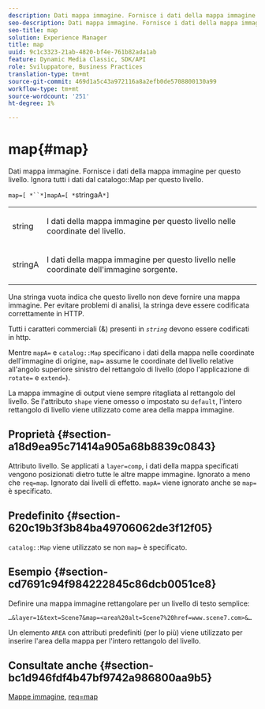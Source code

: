 ```yaml
---
description: Dati mappa immagine. Fornisce i dati della mappa immagine per questo livello. Ignora tutti i dati della mappa del catalogo per questo livello.
seo-description: Dati mappa immagine. Fornisce i dati della mappa immagine per questo livello. Ignora tutti i dati della mappa del catalogo per questo livello.
seo-title: map
solution: Experience Manager
title: map
uuid: 9c1c3323-21ab-4820-bf4e-761b82ada1ab
feature: Dynamic Media Classic, SDK/API
role: Sviluppatore, Business Practices
translation-type: tm+mt
source-git-commit: 469d1a5c43a972116a8a2efb0de5708800130a99
workflow-type: tm+mt
source-wordcount: '251'
ht-degree: 1%

---
```



# map{#map}

Dati mappa immagine. Fornisce i dati della mappa immagine per questo livello. Ignora tutti i dati dal catalogo::Map per questo livello.

`map=[ *``*]mapA=[ *`stringaA`*]`

<table id="simpletable_2E32B25D5F6246A18A8AF817903877ED"> 
 <tr class="strow"> 
  <td class="stentry"> <p><span class="codeph"> <span class="varname"> string</span></span> </p></td> 
  <td class="stentry"> <p>I dati della mappa immagine per questo livello nelle coordinate del livello. </p></td> 
 </tr> 
 <tr class="strow"> 
  <td class="stentry"> <p><span class="codeph"> <span class="varname"> stringA</span></span> </p></td> 
  <td class="stentry"> <p>I dati della mappa immagine per questo livello nelle coordinate dell'immagine sorgente. </p></td> 
 </tr> 
</table>

Una stringa vuota indica che questo livello non deve fornire una mappa immagine. Per evitare problemi di analisi, la stringa deve essere codificata correttamente in HTTP.

Tutti i caratteri commerciali (&amp;) presenti in *`string`* devono essere codificati in http.

Mentre `mapA=` e `catalog::Map` specificano i dati della mappa nelle coordinate dell&#39;immagine di origine, `map=` assume le coordinate del livello relative all&#39;angolo superiore sinistro del rettangolo di livello (dopo l&#39;applicazione di `rotate=` e `extend=`).

La mappa immagine di output viene sempre ritagliata al rettangolo del livello. Se l&#39;attributo `shape` viene omesso o impostato su `default`, l&#39;intero rettangolo di livello viene utilizzato come area della mappa immagine.

## Proprietà {#section-a18d9ea95c71414a905a68b8839c0843}

Attributo livello. Se applicati a `layer=comp`, i dati della mappa specificati vengono posizionati dietro tutte le altre mappe immagine. Ignorato a meno che `req=map`. Ignorato dai livelli di effetto. `mapA=` viene ignorato anche se  `map=` è specificato.

## Predefinito {#section-620c19b3f3b84ba49706062de3f12f05}

`catalog::Map` viene utilizzato se non  `map=` è specificato.

## Esempio {#section-cd7691c94f984222845c86dcb0051ce8}

Definire una mappa immagine rettangolare per un livello di testo semplice:

`…&layer=1&text=Scene7&map=<area%20alt=Scene7%20href=www.scene7.com>&…`

Un elemento `AREA` con attributi predefiniti (per lo più) viene utilizzato per inserire l&#39;area della mappa per l&#39;intero rettangolo del livello.

## Consultate anche {#section-bc1d946fdf4b47bf9742a986800aa9b5}

[Mappe immagine](../../../../../is-api/http-ref/image-serving-api-ref/c-http-protocol-reference/c-syntax-and-features/r-image-maps.md#reference-ff7d1bac2a064104b0c508a81316fdab),  [req=map](../../../../../is-api/http-ref/image-serving-api-ref/c-http-protocol-reference/c-command-reference/r-req/r-req.md#reference-907cdb4a97034db7ad94695f25552e76)
